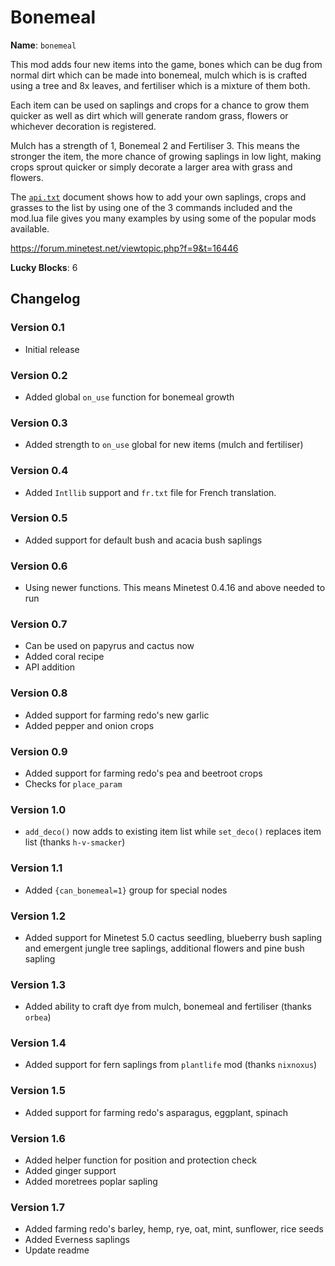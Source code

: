# Bonemeal

**Name**: `bonemeal`

This mod adds four new items into the game, bones which can be dug from normal
dirt which can be made into bonemeal, mulch which is is crafted using a tree
and 8x leaves, and fertiliser which is a mixture of them both.

Each item can be used on saplings and crops for a chance to grow them quicker
as well as dirt which will generate random grass, flowers or whichever
decoration is registered.

Mulch has a strength of 1, Bonemeal 2 and Fertiliser 3. This means the stronger
the item, the more chance of growing saplings in low light, making crops sprout
quicker or simply decorate a larger area with grass and flowers.

The [`api.txt`](https://notabug.org/TenPlus1/bonemeal/src/master/api.txt)
document shows how to add your own saplings, crops and grasses to the list by
using one of the 3 commands included and the mod.lua file gives you many
examples by using some of the popular mods available.

https://forum.minetest.net/viewtopic.php?f=9&t=16446

**Lucky Blocks**: 6

## Changelog

### Version 0.1

* Initial release

### Version 0.2

* Added global `on_use` function for bonemeal growth

### Version 0.3

* Added strength to `on_use` global for new items (mulch and fertiliser)

### Version 0.4

* Added `Intllib` support and `fr.txt` file for French translation.

### Version 0.5

* Added support for default bush and acacia bush saplings

### Version 0.6

* Using newer functions. This means Minetest 0.4.16 and above needed to run

### Version 0.7

* Can be used on papyrus and cactus now
* Added coral recipe
* API addition

### Version 0.8

* Added support for farming redo's new garlic
* Added pepper and onion crops

### Version 0.9

* Added support for farming redo's pea and beetroot crops
* Checks for `place_param`

### Version 1.0

* `add_deco()` now adds to existing item list while `set_deco()` replaces item
  list (thanks `h-v-smacker`)

### Version 1.1

* Added `{can_bonemeal=1}` group for special nodes

### Version 1.2

* Added support for Minetest 5.0 cactus seedling, blueberry bush sapling and
  emergent jungle tree saplings, additional flowers and pine bush sapling

### Version 1.3

* Added ability to craft dye from mulch, bonemeal and fertiliser (thanks
  `orbea`)

### Version 1.4

* Added support for fern saplings from `plantlife` mod (thanks `nixnoxus`)

### Version 1.5

* Added support for farming redo's asparagus, eggplant, spinach

### Version 1.6

* Added helper function for position and protection check
* Added ginger support
* Added moretrees poplar sapling

### Version 1.7

* Added farming redo's barley, hemp, rye, oat, mint, sunflower, rice seeds
* Added Everness saplings
* Update readme
